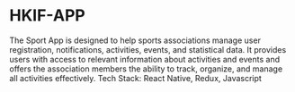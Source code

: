 # HKIF-APP
The Sport App is designed to help sports associations manage user registration, notifications, activities, events, and statistical data. It provides users with access to relevant information about activities and events and offers the association members the ability to track, organize, and manage all activities effectively.
Tech Stack: React Native, Redux, Javascript
